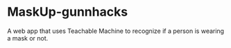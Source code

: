 # MaskUp-gunnhacks
A web app that uses Teachable Machine to recognize if a person is wearing a mask or not.
